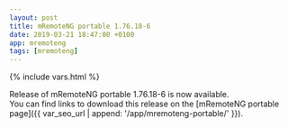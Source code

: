 ```yaml
---
layout: post
title: mRemoteNG portable 1.76.18-6
date: 2019-03-21 18:47:00 +0100
app: mremoteng
tags: [mremoteng]
---
```

{% include vars.html %}

Release of mRemoteNG portable 1.76.18-6 is now available.<br />
You can find links to download this release on the [mRemoteNG portable page]({{ var_seo_url | append: '/app/mremoteng-portable/' }}).
